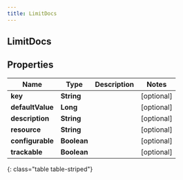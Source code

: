 ```yaml
---
title: LimitDocs
---
```

## LimitDocs


## Properties

| Name | Type | Description | Notes |
| ------------ | ------------- | ------------- | ------------- |
| **key** | <!----><!---->**String**<!----> |  |  [optional] |
| **defaultValue** | <!----><!---->**Long**<!----> |  |  [optional] |
| **description** | <!----><!---->**String**<!----> |  |  [optional] |
| **resource** | <!----><!---->**String**<!----> |  |  [optional] |
| **configurable** | <!----><!---->**Boolean**<!----> |  |  [optional] |
| **trackable** | <!----><!---->**Boolean**<!----> |  |  [optional] |
{: class="table table-striped"}



